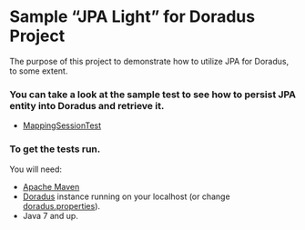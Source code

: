Sample “JPA Light” for Doradus Project
====================================

The purpose of this project to demonstrate how to utilize JPA for Doradus, to some extent.  
### You can take a look at the sample test to see how to persist JPA entity into Doradus and retrieve it.

- [MappingSessionTest](https://github.com/TraDuong1/jpa-prototype-doradus/blob/master/src/test/java/com/dell/jpa/mapping/MappingSessionTest.java)


### To get the tests run.
You will need:
- [Apache Maven](http://maven.apache.org/download.cgi)
- [Doradus](https://github.com/dell-oss/Doradus) instance running on your localhost (or change [doradus.properties](https://github.com/TraDuong1/jpa-prototype-doradus/blob/master/src/test/resources/doradus.properties)).
- Java 7 and up.



